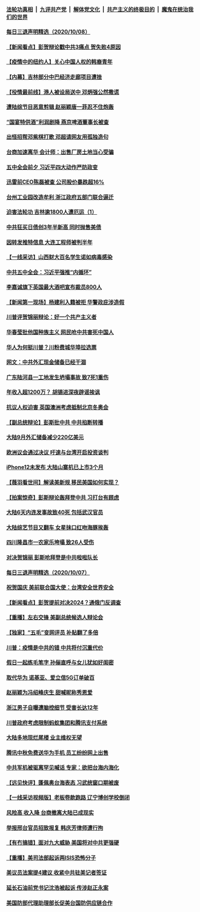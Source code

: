 

####  [法轮功真相](../../../../basic/blob/master/README.md?t=10091032) &nbsp;|&nbsp; [九评共产党](../../../../9ping.md/blob/master/README.md?t=10091032) &nbsp;|&nbsp; [解体党文化](../../../../jtdwh.md/blob/master/README.md?t=10091032)  &nbsp;|&nbsp; [共产主义的终极目的](../../../../gczydzjmd.md/blob/master/README.md?t=10091032) &nbsp;|&nbsp; [魔鬼在统治我们的世界](../../../../mgztzwmdsj.md/blob/master/README.md?t=10091032) 

#### [每日三退声明精选（2020/10/08）](../pages/nsc413/n12463662.md?t=10091032) 

#### [【新闻看点】彭贺辩论戳中共3痛点 贺失败4原因](../pages/nsc413/n12463068.md?t=10091032) 

#### [【疫情中的纽约人】关心中国人权的韩裔青年](../pages/nsc413/n12463371.md?t=10091032) 

#### [【内幕】吉林部分中巴经济走廊项目遭挫](../pages/nsc413/n12455382.md?t=10091032) 

#### [【役情最前线】港人被设局送中 邓炳强公然撒谎](../pages/nsc413/n12462741.md?t=10091032) 

#### [遭陆综节目恶意剪辑 赵丽颖唐一菲忍不住炮轰](../pages/nsc413/n12463057.md?t=10091032) 

#### [“国宴特供酒”利润剧降 燕京啤酒董事长被查](../pages/nsc413/n12463239.md?t=10091032) 

#### [出怪招帮邓紫棋打歌 邓超请网友用孤独造句](../pages/nsc413/n12462789.md?t=10091032) 

#### [台商加速离华 会计师：出售厂房土地当心受骗](../pages/nsc413/n12462973.md?t=10091032) 

#### [五中全会前夕 习近平四大动作严防政变](../pages/nsc413/n12463114.md?t=10091032) 

#### [迅雷前CEO陈磊被查 公司股价暴跌超16%](../pages/nsc413/n12462955.md?t=10091032) 

#### [台州工业园改造牟利 浙江政府五部门联合逼迁](../pages/nsc413/n12460802.md?t=10091032) 

#### [迫害法轮功 吉林逾1800人遭厄运（1）](../pages/nsc413/n12462820.md?t=10091032) 

#### [中共狂买日债创3年半新高 同时抛售美债](../pages/nsc413/n12462749.md?t=10091032) 

#### [因转发推特信息 大连工程师被判半年](../pages/nsc413/n12462689.md?t=10091032) 

#### [【一线采访】山西财大百名学生诺如病毒感染](../pages/nsc413/n12462774.md?t=10091032) 

#### [中共五中全会：习近平强推“内循环”](../pages/nsc413/n12462675.md?t=10091032) 

#### [李嘉诚旗下英国最大酒吧宣布裁员800人](../pages/nsc413/n12462519.md?t=10091032) 

#### [【新闻第一现场】杨建利入籍被拒 华警政庇涉造假](../pages/nsc413/n12462265.md?t=10091032) 

#### [川普评贺锦丽辩论：好一个共产主义者](../pages/nsc413/n12462520.md?t=10091032) 

#### [华春莹批他国种族主义 网民呛中共害死中国人](../pages/nsc413/n12461919.md?t=10091032) 

#### [华人为何挺川普？川粉费城华埠拉选票](../pages/nsc413/n12459898.md?t=10091032) 

#### [网文：中共外汇现金储备已经干涸](../pages/nsc413/n12461805.md?t=10091032) 

#### [广东陆河县一工地发生坍塌事故 致7死1重伤](../pages/nsc413/n12461742.md?t=10091032) 

#### [年收入超1200万？ 胡锡进深夜辟谣挨讽](../pages/nsc413/n12461503.md?t=10091032) 

#### [抗议人权迫害 英国澳洲考虑抵制北京冬奥会](../pages/nsc413/n12461774.md?t=10091032) 

#### [【副总统辩论】彭斯批中共 中共掐断转播](../pages/nsc413/n12461761.md?t=10091032) 

#### [大陆9月外汇储备减少220亿美元](../pages/nsc413/n12461634.md?t=10091032) 

#### [欧洲议会通过决议 吁速与台湾开启投资谈判](../pages/nsc413/n12461432.md?t=10091032) 

#### [iPhone12未发布 大陆山寨机已上市3个月](../pages/nsc413/n12460685.md?t=10091032) 

#### [【薇羽看世间】解读美新规 移民美国如何实现？](../pages/nsc413/n12460002.md?t=10091032) 


#### [【拍案惊奇】彭斯辩论轰拜登中共 习打台有顾虑](../pages/nsc413/n12461366.md?t=10091032) 

#### [大陆6天内连发事故致40死 包括武汉官员](../pages/nsc413/n12461013.md?t=10091032) 

#### [大陆综艺节目又翻车 女星抹口红吻海豚挨轰](../pages/nsc413/n12460634.md?t=10091032) 

#### [四川隆昌市一农家乐垮塌 致26人受伤](../pages/nsc413/n12461020.md?t=10091032) 

#### [对决贺锦丽 彭斯呛拜登是中共啦啦队长](../pages/nsc413/n12460947.md?t=10091032) 

#### [每日三退声明精选（2020/10/07）](../pages/nsc413/n12461165.md?t=10091032) 

#### [祝贺国庆 美前联合国大使：台湾安全世界安全](../pages/nsc413/n12460890.md?t=10091032) 

#### [【新闻看点】彭贺提前对决2024？通俄门反调查](../pages/nsc413/n12460564.md?t=10091032) 

#### [【重播】左右交锋 美副总统候选人辩论会](../pages/nsc413/n12455352.md?t=10091032) 

#### [【独家】“五毛”变网评员 补贴翻了多倍](../pages/nsc413/n12449829.md?t=10091032) 

#### [川普：疫情是中共的错 中共将付沉重代价](../pages/nsc413/n12460441.md?t=10091032) 

#### [假日一起练毛笔字 孙俪直呼与女儿犹如好闺密](../pages/nsc413/n12460397.md?t=10091032) 

#### [取代华为 诺基亚、爱立信5G订单破百](../pages/nsc413/n12460502.md?t=10091032) 

#### [赵丽颖为冯绍峰庆生 甜喊昵称秀恩爱](../pages/nsc413/n12460202.md?t=10091032) 

#### [浙江男子自曝遭脑控细节 受害长达12年](../pages/nsc413/n12460356.md?t=10091032) 

#### [川普政府考虑限制蚂蚁集团和腾讯支付系统](../pages/nsc413/n12460401.md?t=10091032) 

#### [大陆多地现烂尾楼 业主维权无望](../pages/nsc413/n12460115.md?t=10091032) 

#### [腾讯中秋免费送华为手机 员工纷纷网上出售](../pages/nsc413/n12460274.md?t=10091032) 

#### [中共军机被驱离罕见喊话 专家：欲把台海内海化](../pages/nsc413/n12460179.md?t=10091032) 

#### [【远见快评】蓬佩奥台海表态 习武统窗口期被废](../pages/nsc413/n12460216.md?t=10091032) 

#### [【一线采访视频版】老板卷款跑路 辽宁博创学校倒闭](../pages/nsc413/n12460001.md?t=10091032) 

#### [风险高 收入降 台商撤离大陆已成现实](../pages/nsc413/n12459995.md?t=10091032) 

#### [举报邢台官员招致报复 韩庆芳律师遭行拘](../pages/nsc413/n12460046.md?t=10091032) 

#### [【有冇搞错】面对九大威胁 美国将对中共更强硬](../pages/nsc413/n12459873.md?t=10091032) 

#### [【重播】美司法部起诉两ISIS恐怖分子](../pages/nsc413/n12457670.md?t=10091032) 

#### [美议员法案提4建议 收紧中共驻美记者签证](../pages/nsc413/n12459985.md?t=10091032) 

#### [延长石油前党书记沈浩被起诉 传涉赵正永案](../pages/nsc413/n12459468.md?t=10091032) 

#### [美国防部代理助理部长促美台国防供应链合作](../pages/nsc413/n12459707.md?t=10091032) 

